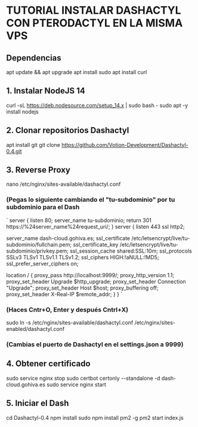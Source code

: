 # TUTORIAL INSTALAR DASHACTYL CON PTERODACTYL EN LA MISMA VPS

## Dependencias
apt update && apt upgrade
apt install sudo
apt install curl

## 1. Instalar NodeJS 14
curl -sL https://deb.nodesource.com/setup_14.x | sudo bash -
sudo apt -y install nodejs

## 2. Clonar repositorios Dashactyl
apt install git
git clone https://github.com/Votion-Development/Dashactyl-0.4.git

## 3. Reverse Proxy
nano /etc/nginx/sites-available/dashactyl.conf
### (Pegas lo siguiente cambiando el "tu-subdominio" por tu subdominio para el Dash
`
server {
  listen 80;
  server_name tu-subdominio;
  return 301 https://%24server_name%24request_uri/;
}
server {
  listen 443 ssl http2;

  server_name dash-cloud.gohiva.es;
  ssl_certificate /etc/letsencrypt/live/tu-subdominio/fullchain.pem;
  ssl_certificate_key /etc/letsencrypt/live/tu-subdominio/privkey.pem;
  ssl_session_cache shared:SSL:10m;
  ssl_protocols SSLv3 TLSv1 TLSv1.1 TLSv1.2;
  ssl_ciphers  HIGH:!aNULL:!MD5;
  ssl_prefer_server_ciphers on;

  location / {
    proxy_pass http://localhost:9999/;
    proxy_http_version 1.1;
    proxy_set_header Upgrade $http_upgrade;
    proxy_set_header Connection "Upgrade";
    proxy_set_header Host $host;
    proxy_buffering off;
    proxy_set_header X-Real-IP $remote_addr;
  }
}
`
  
### (Haces Cntr+O, Enter y después Cntrl+X)

sudo ln -s /etc/nginx/sites-available/dashactyl.conf /etc/nginx/sites-enabled/dashactyl.conf

### (Cambias el puerto de Dashactyl en el settings.json a 9999)

## 4. Obtener certificado
sudo service nginx stop
sudo certbot certonly --standalone -d dash-cloud.gohiva.es
sudo service nginx start

## 5. Iniciar el Dash
cd Dashactyl-0.4
npm install
sudo npm install pm2 -g
pm2 start index.js
